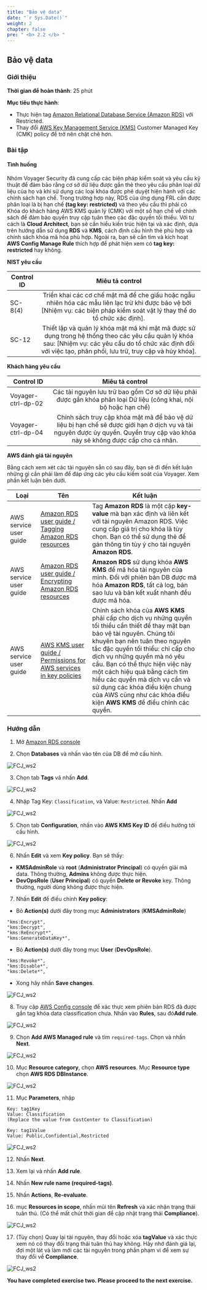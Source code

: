 ```yaml
---
title: "Bảo vệ data"
date: "`r Sys.Date()`"
weight: 2
chapter: false
pre: " <b> 2.2 </b> "
---
```


## Bảo vệ data

### Giới thiệu

**Thời gian để hoàn thành**: 25 phút

**Mục tiêu thực hành**:

- Thực hiện tag [Amazon Relational Database Service (Amazon RDS)](https://aws.amazon.com/rds/) với Restricted.
- Thay đổi [AWS Key Management Service (KMS)](https://aws.amazon.com/kms/) Customer Managed Key (CMK) policy để trở nên chặt chẽ hơn.

### Bài tập

#### Tình huống

Nhóm Voyager Security đã cung cấp các biện pháp kiểm soát và yêu cầu kỹ thuật để đảm bảo rằng cơ sở dữ liệu được gắn thẻ theo yêu cầu phân loại dữ liệu của họ và khi sử dụng các loại khóa được phê duyệt hiện hành với các chính sách hạn chế. Trong trường hợp này, RDS của ứng dụng FRL cần được phân loại là bị hạn chế **(tag key: restricted)** và theo yêu cầu thì phải có Khóa do khách hàng AWS KMS quản lý (CMK) với một số hạn chế về chính sách để đảm bảo quyền truy cập tuân theo các đặc quyền tối thiểu. Với tư cách là **Cloud Architect**, bạn sẽ cần hiểu kiến ​​trúc hiện tại và xác định, dựa trên hướng dẫn sử dụng **RDS** và **KMS**, cách định cấu hình thẻ phù hợp và chính sách khóa mã hóa phù hợp. Ngoài ra, bạn sẽ cần tìm và kích hoạt **AWS Config Manage Rule** thích hợp để phát hiện xem có **tag key: restricted** hay không.

**NIST yêu cầu**

| Control ID |                                                                                                  Miêu tả control                                                                                                   |
| ---------- | :----------------------------------------------------------------------------------------------------------------------------------------------------------------------------------------------------------------: |
| SC-8(4)    |                   Triển khai các cơ chế mật mã để che giấu hoặc ngẫu nhiên hóa các mẫu liên lạc trừ khi được bảo vệ bởi [Nhiệm vụ: các biện pháp kiểm soát vật lý thay thế do tổ chức xác định].                   |
| SC-12      | Thiết lập và quản lý khóa mật mã khi mật mã được sử dụng trong hệ thống theo các yêu cầu quản lý khóa sau: [Nhiệm vụ: các yêu cầu do tổ chức xác định đối với việc tạo, phân phối, lưu trữ, truy cập và hủy khóa]. |

**Khách hàng yêu cầu**

| Control ID         |                                                                                 Miêu tả control                                                                                 |
| ------------------ | :-----------------------------------------------------------------------------------------------------------------------------------------------------------------------------: |
| Voyager-ctrl-dp-02 |                               Các tài nguyên lưu trữ bao gồm Cơ sở dữ liệu phải được gắn khóa phân loại Dữ liệu (công khai, nội bộ hoặc hạn chế)                                |
| Voyager-ctrl-dp-04 | Chính sách truy cập khóa mật mã để bảo vệ dữ liệu bị hạn chế sẽ được giới hạn ở dịch vụ và tài nguyên được ủy quyền. Quyền truy cập vào khóa này sẽ không được cấp cho cá nhân. |

**AWS đánh giá tài nguyên**

Bằng cách xem xét các tài nguyên sẵn có sau đây, bạn sẽ đi đến kết luận những gì cần phải làm để đáp ứng các yêu cầu kiểm soát của Voyager. Xem phần kết luận bên dưới.

| Loại                   | Tên                                                                                                                                                 | Kết luận                                                                                                                                                                                                                                                                                                                                                                                                                                           |
| ---------------------- | --------------------------------------------------------------------------------------------------------------------------------------------------- | -------------------------------------------------------------------------------------------------------------------------------------------------------------------------------------------------------------------------------------------------------------------------------------------------------------------------------------------------------------------------------------------------------------------------------------------------- |
| AWS service user guide | [Amazon RDS user guide / Tagging Amazon RDS resources](https://docs.aws.amazon.com/AmazonRDS/latest/UserGuide/USER_Tagging.html)                    | Tag **Amazon RDS** là một cặp **key-value** mà bạn xác định và liên kết với tài nguyên Amazon RDS. Việc cung cấp giá trị cho khóa là tùy chọn. Bạn có thể sử dụng thẻ để gán thông tin tùy ý cho tài nguyên **Amazon RDS**.                                                                                                                                                                                                                        |
| AWS service user guide | [Amazon RDS user guide / Encrypting Amazon RDS resources](https://docs.aws.amazon.com/AmazonRDS/latest/UserGuide/Overview.Encryption.html)          | **Amazon RDS** sử dụng khóa **AWS KMS** để mã hóa tài nguyên của mình. Đối với phiên bản DB được mã hóa **Amazon RDS**, tất cả log, bản sao lưu và bản kết xuất nhanh đều được mã hóa.                                                                                                                                                                                                                                                             |
| AWS service user guide | [AWS KMS user guide / Permissions for AWS services in key policies](https://docs.aws.amazon.com/kms/latest/developerguide/key-policy-services.html) | Chính sách khóa của **AWS KMS** phải cấp cho dịch vụ những quyền tối thiểu cần thiết để thay mặt bạn bảo vệ tài nguyên. Chúng tôi khuyên bạn nên tuân theo nguyên tắc đặc quyền tối thiểu: chỉ cấp cho dịch vụ những quyền mà nó yêu cầu. Bạn có thể thực hiện việc này một cách hiệu quả bằng cách tìm hiểu các quyền mà dịch vụ cần và sử dụng các khóa điều kiện chung của AWS cũng như các khóa điều kiện **AWS KMS** để điều chỉnh các quyền. |

### Hướng dẫn

1. Mở [Amazon RDS console](https://us-east-1.console.aws.amazon.com/rds/home?region=us-east-1#)

2. Chọn **Databases** và nhấn vào tên của DB để mở cấu hình.

![FCJ_ws2](/images/2.scenario/51.png)

3. Chọn tab **Tags** vả nhấn **Add**.

![FCJ_ws2](/images/2.scenario/52.png)

4. Nhập Tag Key: `Classification`, và Value: `Restricted`. Nhấn **Add**

![FCJ_ws2](/images/2.scenario/53.png)

5. Chọn tab **Configuration**, nhấn vào **AWS KMS Key ID** đề điều hướng tới cấu hình.

![FCJ_ws2](/images/2.scenario/54.png)

6. Nhấn **Edit** và xem **Key policy**. Bạn sẽ thấy:

- **KMSAdminRole** và **root** (**Administrator Principal**) có quyền giải mã data. Thông thường, **Admins** không được thực hiện.
- **DevOpsRole** (**User Principal**) có quyền **Delete or Revoke** key. Thông thường, người dùng không được thực hiện.

7. Nhấn **Edit** để điều chỉnh **Key policy**:

- Bỏ **Action(s)** dưới đây trong mục **Administrators** (**KMSAdminRole**)

```
"kms:Encrypt",
"kms:Decrypt",
"kms:ReEncrypt*",
"kms:GenerateDataKey*",
```

- Bỏ **Action(s)** dưới đây trong mục **User** (**DevOpsRole**).

```
"kms:Revoke*",
"kms:Disable*",
"kms:Delete*",
```

- Xong hãy nhấn **Save changes**.

![FCJ_ws2](/images/2.scenario/55.png)

8. Truy cập [AWS Config console](https://console.aws.amazon.com/config/home?region=us-east-1) để xác thực xem phiên bản RDS đã được gắn tag khóa data classification chưa. Nhấn vào **Rules**, sau đó**Add rule**.

![FCJ_ws2](/images/2.scenario/56.png)

9. Chọn **Add AWS Managed rule** và tìm `required-tags`. Chọn và nhấn **Next**.

![FCJ_ws2](/images/2.scenario/57.png)

10. Mục **Resource category**, chọn **AWS resources**. Mục **Resource type** chọn **AWS RDS DBInstance**.

![FCJ_ws2](/images/2.scenario/58.png)

11. Mục **Parameters**, nhập

```
Key: tag1Key
Value: Classification
(Replace the value from CostCenter to Classification)

Key: tag1Value
Value: Public,Confidential,Restricted
```

![FCJ_ws2](/images/2.scenario/59.png)

12. Nhấn **Next**.

13. Xem lại và nhấn **Add rule**.

14. Nhấn **New rule name (required-tags)**.

15. Nhấn **Actions**, **Re-evaluate**.

16. mục **Resources in scope**, nhấn mũi tên **Refresh** và xác nhận trạng thái tuân thủ. (Có thể mất chút thời gian để cập nhật trạng thái **Compliance**).

![FCJ_ws2](/images/2.scenario/60.png)

17. (Tùy chọn) Quay lại tài nguyên, thay đổi hoặc xóa **tagValue** và xác thực xem nó có thay đổi trạng thái tuân thủ hay không. Hãy nhớ đánh giá lại, đợi một lát và làm mới các tài nguyên trong phần phạm vi để xem sự thay đổi về **Compliance**.

![FCJ_ws2](/images/2.scenario/61.png)

**You have completed exercise two. Please proceed to the next exercise.**

